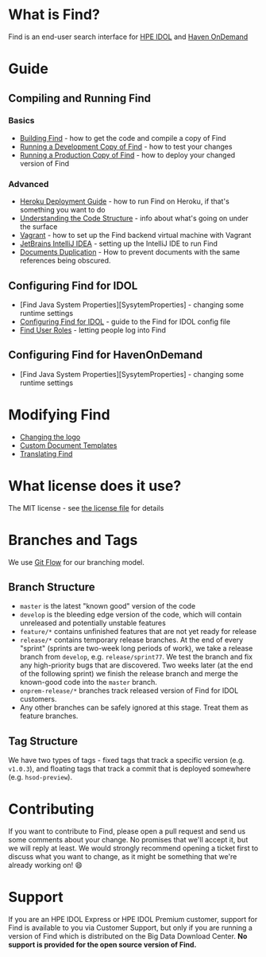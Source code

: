 # What is Find?

Find is an end-user search interface for [HPE IDOL](http://www8.hp.com/uk/en/software-solutions/information-data-analytics-idol/index.html) and [Haven OnDemand](https://www.havenondemand.com)

# Guide

## Compiling and Running Find

### Basics

- [Building Find][BuildFind] - how to get the code and compile a copy of Find
- [Running a Development Copy of Find][RunDevFind] - how to test your changes
- [Running a Production Copy of Find][RunProdFind] - how to deploy your changed version of Find

### Advanced
- [Heroku Deployment Guide][HerokuGuide] - how to run Find on Heroku, if that's something you want to do
- [Understanding the Code Structure][CodeStructure] - info about what's going on under the surface
- [Vagrant][Vagrant] - how to set up the Find backend virtual machine with Vagrant
- [JetBrains IntelliJ IDEA][IntelliJ] - setting up the IntelliJ IDE to run Find
- [Documents Duplication][DocumentsDuplication] - How to prevent documents with the same references being obscured.

## Configuring Find for IDOL

- [Find Java System Properties][SysytemProperties] - changing some runtime settings
- [Configuring Find for IDOL][ConfigFind] - guide to the Find for IDOL config file
- [Find User Roles][UserRoles] - letting people log into Find

## Configuring Find for HavenOnDemand

- [Find Java System Properties][SysytemProperties] - changing some runtime settings

# Modifying Find

- [Changing the logo][logo]
- [Custom Document Templates][DocumentTemplates]
- [Translating Find][i18n]

# What license does it use?

The MIT license - see [the license file](https://github.com/hpe-idol/find/blob/master/LICENSE) for details

# Branches and Tags

We use [Git Flow](http://nvie.com/posts/a-successful-git-branching-model/) for our branching model.

## Branch Structure
- `master` is the latest "known good" version of the code
- `develop` is the bleeding edge version of the code, which will contain unreleased and potentially unstable features
- `feature/*` contains unfinished features that are not yet ready for release
- `release/*` contains temporary release branches.  At the end of every "sprint" (sprints are two-week long periods of work), we take a release branch from `develop`, e.g. `release/sprint77`.  We test the branch and fix any high-priority bugs that are discovered.  Two weeks later (at the end of the following sprint) we finish the release branch and merge the known-good code into the `master` branch.
- `onprem-release/*` branches track released version of Find for IDOL customers.
- Any other branches can be safely ignored at this stage.  Treat them as feature branches.

## Tag Structure
We have two types of tags - fixed tags that track a specific version (e.g. `v1.0.3`), and floating tags that track a commit that is deployed somewhere (e.g. `hsod-preview`).

# Contributing
If you want to contribute to Find, please open a pull request and send us some comments about your change.  No promises that we'll accept it, but we will reply at least.  We would strongly recommend opening a ticket first to discuss what you want to change, as it might be something that we're already working on! :smile: 

# Support
If you are an HPE IDOL Express or HPE IDOL Premium customer, support for Find is available to you via Customer Support, but only if you are running a version of Find which is distributed on the Big Data Download Center.  **No support is provided for the open source version of Find.**


[BuildFind]:(./Building-Find.md)
[RunDevFind]:(./Running-a-Developmont-Copy-of-Find.md)
[RunProdFind]:(./Running-a-Production-Copy-of-Find.md)
[HerokuGuide]:(./Heroku-Deployment-Guide.md)
[CodeStructure]:(/.Understanding-the-Code-Structure.md)
[Vagrant]:(./Vagrant)
[IntelliJ]:(./JetBrains-IntelliJ-IDEA.md)
[DocumentsDuplication]:(,/Documents-Duplication.md)
[SystemProperties]:(./Documents-Duplication.md)
[ConfigFind]:(./Configuring-Find-for-IDOL.md)
[UserRoles]:(./Find-User-Roles.md)
[logo]:(./Changing-the-logo.md)
[DocumentTemplates]:(./Custom-Document-Templates.md)
[i18n]:(./Translating-Find.md)
